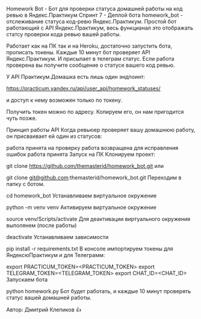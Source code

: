 Homework Bot - Бот для проверки статуса домашней работы на код ревью в Яндекс.Практикум
Спринт 7 - Деплой бота
homework_bot - отслеживание статуса код-ревю Яндекс.Практикум.
Простой бот работающий с API Яндекс.Практикум, весь функцианал это отображать статсу проверки кода ревью вашей работы.

Работает как на ПК так и на Heroku, достаточно запустить бота, прописать токены. Каждые 10 минут бот проверяет API Яндекс.Практикум. И присылает в телеграм статус. Если работа проверена вы получите сообщение о статусе вашего код ревью.

У API Практикум.Домашка есть лишь один эндпоинт:

https://practicum.yandex.ru/api/user_api/homework_statuses/

и доступ к нему возможен только по токену.

Получить токен можно по адресу. Копируем его, он нам пригодится чуть позже.

Принцип работы API
Когда ревьюер проверяет вашу домашнюю работу, он присваивает ей один из статусов:

работа принята на проверку
работа возвращена для исправления ошибок
работа принята
Запуск на ПК
Клонируем проект:

git clone https://github.com/themasterid/homework_bot.git
или

git clone git@github.com:themasterid/homework_bot.git
Переходим в папку с ботом.

cd homework_bot
Устанавливаем виртуальное окружение

python -m venv venv
Активируем виртуальное окружение

source venv/Scripts/activate
Для деактивации виртуального окружения выполянем (после работы)

deactivate
Устанавливаем зависимости

pip install -r requirements.txt
В консоле импортируем токены для ЯндексюПрактикум и для Телеграмм:

export PRACTICUM_TOKEN=<PRACTICUM_TOKEN>
export TELEGRAM_TOKEN=<TELEGRAM_TOKEN>
export CHAT_ID=<CHAT_ID>
Запускаем бота

python homework.py
Бот будет работать, и каждые 10 минут проверять статус вашей домашней работы.

Автор: Дмитрий Клепиков 👍
